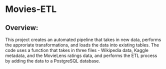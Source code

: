 # Movies-ETL

## Overview:

This project creates an automated pipeline that takes in new data, performs the approriate transformations, and loads the data into existing tables.
The code uses a function that takes in three files - Wikipedia data, Kaggle metadata, and the MovieLens ratings data, and performs the ETL process by 
adding the data to a PostgreSQL database.